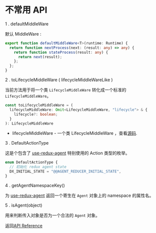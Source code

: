 # 不常用 API

1 . defaultMiddleWare
  
默认 MiddleWare :
```typescript
export function defaultMiddleWare<T>(runtime: Runtime) {
  return function nextProcess(next: (result: any) => any) {
    return function stateProcess(result: any) {
      return next(result);
    };
  };
}
```
2 . toLifecycleMiddleWare ( lifecycleMiddleWareLike )

当前方法用于将一个类 `LifecycleMiddleWare` 转化成一个标准的 `LifecycleMiddleWare`。

``` typescript
const toLifecycleMiddleWare = (
  lifecycleMiddleWare: Omit<LifecycleMiddleWare, "lifecycle"> & {
    lifecycle?: boolean;
  }
): LifecycleMiddleWare
```
* lifecycleMiddleWare - 一个类 LifecycleMiddleWare ，查看[源码](https://github.com/filefoxper/agent-reducer/blob/master/src/libs/lifecycleMiddleWares.ts).

3 . DefaultActionType

这是个包含了 [use-redux-agent](https://www.npmjs.com/package/use-redux-agent) 特别使用的 Action 类型的枚举。

```typescript
enum DefaultActionType {
  // 初始化 redux agent state
  DX_INITIAL_STATE = "@@AGENT_REDUCER_INITIAL_STATE",
}
```

4 . getAgentNamespaceKey()

为 [use-redux-agent](https://www.npmjs.com/package/use-redux-agent) 返回一个寄生在 `Agent` 对象上的 namespace 的属性名。

5 . isAgent(object)

用来判断传入对象是否为一个合法的 `Agent` 对象。

返回[API Reference](https://github.com/filefoxper/agent-reducer/blob/master/documents/zh/api/index.md)